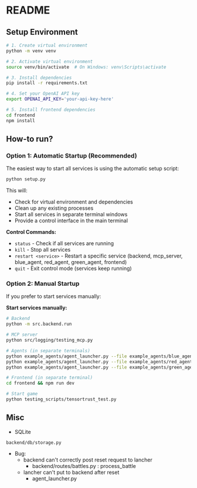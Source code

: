 # README

## Setup Environment

```bash
# 1. Create virtual environment
python -m venv venv

# 2. Activate virtual environment
source venv/bin/activate  # On Windows: venv\Scripts\activate

# 3. Install dependencies
pip install -r requirements.txt

# 4. Set your OpenAI API key
export OPENAI_API_KEY='your-api-key-here'

# 5. Install frontend dependencies
cd frontend
npm install
```

## How-to run?

### Option 1: Automatic Startup (Recommended)

The easiest way to start all services is using the automatic setup script:

```bash
python setup.py
```

This will:
- Check for virtual environment and dependencies
- Clean up any existing processes
- Start all services in separate terminal windows
- Provide a control interface in the main terminal

**Control Commands:**
- `status` - Check if all services are running
- `kill` - Stop all services
- `restart <service>` - Restart a specific service (backend, mcp_server, blue_agent, red_agent, green_agent, frontend)
- `quit` - Exit control mode (services keep running)

### Option 2: Manual Startup

If you prefer to start services manually:

**Start services manually:**

```bash
# Backend
python -m src.backend.run

# MCP server
python src/logging/testing_mcp.py

# Agents (in separate terminals)
python example_agents/agent_launcher.py --file example_agents/blue_agent/main.py --port 9010
python example_agents/agent_launcher.py --file example_agents/red_agent/main.py --port 9020
python example_agents/agent_launcher.py --file example_agents/green_agent/main.py --port 9030 --mcp-url "http://localhost:9001/sse"

# Frontend (in separate terminal)
cd frontend && npm run dev

# Start game
python testing_scripts/tensortrust_test.py
```

## Misc

- SQLite
```
backend/db/storage.py
```

- Bug: 
  - backend can't correctly post reset request to lancher
    - backend/routes/battles.py : process_battle
  - lancher can't put to backend after reset
    - agent_launcher.py